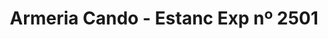---
title: "Armeria Cando - Estanc Exp nº 2501"
url: /castelldans/armeria-cando-estanc-exp-no-2501/
shop: Waffen
---